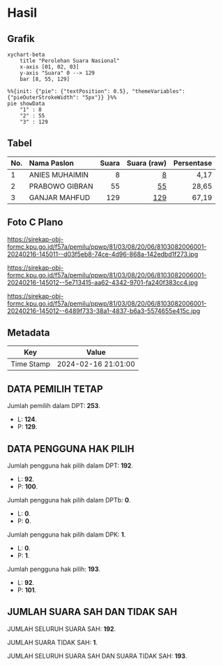 # Hasil

## Grafik

```mermaid
xychart-beta
    title "Perolehan Suara Nasional"
    x-axis [01, 02, 03]
    y-axis "Suara" 0 --> 129
    bar [8, 55, 129]
```

```mermaid
%%{init: {"pie": {"textPosition": 0.5}, "themeVariables": {"pieOuterStrokeWidth": "5px"}} }%%
pie showData
    "1" : 8
    "2" : 55
    "3" : 129
```

## Tabel

| No. | Nama Paslon    | Suara | Suara (raw) | Persentase |
|:--- |:-------------- | -----:| -----------:| ----------:|
| 1   | ANIES MUHAIMIN | 8     | [8][p-1]    | 4,17       |
| 2   | PRABOWO GIBRAN | 55    | [55][p-2]   | 28,65      |
| 3   | GANJAR MAHFUD  | 129   | [129][p-3]  | 67,19      |


[p-1]: https://github.com/gigit-pemilu/pemilu-2024/blob/main/pilpres/hitung-suara/sub/81-maluku/sub/03-kepulauan-tanimbar/sub/08-kormomolin/sub/2006-alusi-bukjalim/sub/001-tps/sub/paslon-1.txt
[p-2]: https://github.com/gigit-pemilu/pemilu-2024/blob/main/pilpres/hitung-suara/sub/81-maluku/sub/03-kepulauan-tanimbar/sub/08-kormomolin/sub/2006-alusi-bukjalim/sub/001-tps/sub/paslon-2.txt
[p-3]: https://github.com/gigit-pemilu/pemilu-2024/blob/main/pilpres/hitung-suara/sub/81-maluku/sub/03-kepulauan-tanimbar/sub/08-kormomolin/sub/2006-alusi-bukjalim/sub/001-tps/sub/paslon-3.txt

## Foto C Plano

https://sirekap-obj-formc.kpu.go.id/f57a/pemilu/ppwp/81/03/08/20/06/8103082006001-20240216-145011--d03f5eb8-74ce-4d96-868a-142edbd1f273.jpg

https://sirekap-obj-formc.kpu.go.id/f57a/pemilu/ppwp/81/03/08/20/06/8103082006001-20240216-145012--5e713415-aa62-4342-9701-fa240f383cc4.jpg

https://sirekap-obj-formc.kpu.go.id/f57a/pemilu/ppwp/81/03/08/20/06/8103082006001-20240216-145012--6489f733-38a1-4837-b6a3-5574655e415c.jpg


## Metadata

| Key        | Value               |
| ---------- | ------------------- |
| Time Stamp | 2024-02-16 21:01:00 |


## DATA PEMILIH TETAP

Jumlah pemilih dalam DPT: **253**.
 * L: **124**.
 * P: **129**.

## DATA PENGGUNA HAK PILIH

Jumlah pengguna hak pilih dalam DPT: **192**.
 * L: **92**.
 * P: **100**.

Jumlah pengguna hak pilih dalam DPTb: **0**.
 * L: **0**.
 * P: **0**.

Jumlah pengguna hak pilih dalam DPK: **1**.
 * L: **0**.
 * P: **1**.

Jumlah pengguna hak pilih: **193**.
 * L: **92**.
 * P: **101**.

## JUMLAH SUARA SAH DAN TIDAK SAH

JUMLAH SELURUH SUARA SAH: **192**.

JUMLAH SUARA TIDAK SAH: **1**.

JUMLAH SELURUH SUARA SAH DAN SUARA TIDAK SAH: **193**.


